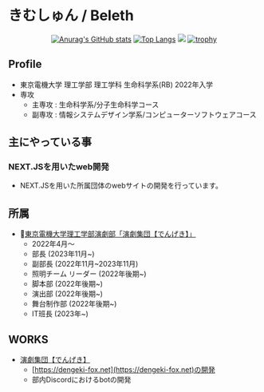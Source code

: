 # きむしゅん / Beleth

<div align="center">

[![Anurag's GitHub stats](https://github-readme-stats.vercel.app/api?username=kimshun0213kr&theme=radical&include_all_commits=true)](https://github.com/anuraghazra/github-readme-stats)
[![Top Langs](https://github-readme-stats.vercel.app/api/top-langs/?username=kimshun0213kr&layout=donut&theme=radical)](https://github.com/anuraghazra/github-readme-stats)
![](http://github-profile-summary-cards.vercel.app/api/cards/profile-details?username=kimshun0213kr&theme=radical)
[![trophy](https://github-profile-trophy.vercel.app/?username=kimshun0213kr&theme=radical&column=4)](https://github.com/ryo-ma/github-profile-trophy)


</div>


## Profile
- 東京電機大学 理工学部 理工学科 生命科学系(RB) 2022年入学
- 専攻
  - 主専攻 : 生命科学系/分子生命科学コース
  - 副専攻 : 情報システムデザイン学系/コンピューターソフトウェアコース

## 主にやっている事

### NEXT.JSを用いたweb開発
- NEXT.JSを用いた所属団体のwebサイトの開発を行っています。

## 所属
- 🏫[東京電機大学理工学部演劇部「演劇集団【でんげき】」](https://dengeki-fox.net/)
  - 2022年4月～
  - 部長 (2023年11月~)
  - 副部長 (2022年11月~2023年11月)
  - 照明チーム リーダー (2022年後期~)
  - 脚本部 (2022年後期~)
  - 演出部 (2022年後期~)
  - 舞台制作部 (2022年後期~)
  - IT班長 (2023年~)

## WORKS
- [演劇集団【でんげき】](https://dengeki-fox)
  - [https://dengeki-fox.net](https://dengeki-fox.net)の開発
  - 部内Discordにおけるbotの開発
